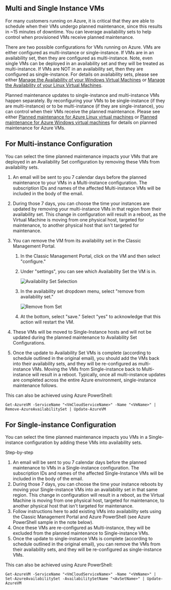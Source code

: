 

## Multi and Single Instance VMs
For many customers running on Azure, it is critical that they are able to schedule when their VMs undergo planned maintenance, since this results in ~15 minutes of downtime. You can leverage availability sets to help control when provisioned VMs receive planned maintenance.

There are two possible configurations for VMs running on Azure. VMs are either configured as multi-instance or single-instance. If VMs are in an availability set, then they are configured as multi-instance. Note, even single VMs can be deployed in an availability set and they will be treated as multi-instance. If VMs are NOT in an availability set, then they are configured as single-instance.  For details on availability sets, please see either [Manage the Availability of your Windows Virtual Machines](/documentation/articles/virtual-machines-windows-manage-availability/) or [Manage the Availability of your Linux Virtual Machines](/documentation/articles/virtual-machines-linux-manage-availability/).

Planned maintenance updates to single-instance and multi-instance VMs happen separately. By reconfiguring your VMs to be single-instance (if they are multi-instance) or to be multi-instance (if they are single-instance), you can control when their VMs receive the planned maintenance. Please see either [Planned maintenance for Azure Linux virtual machines](/documentation/articles/virtual-machines-linux-planned-maintenance/) or [Planned maintenance for Azure Windows virtual machines](/documentation/articles/virtual-machines-windows-planned-maintenance/) for details on planned maintenance for Azure VMs.

## For Multi-instance Configuration
You can select the time planned maintenance impacts your VMs that are deployed in an Availability Set configuration by removing these VMs from availability sets.

1. An email will be sent to you 7 calendar days before the planned maintenance to your VMs in a Multi-instance configuration. The subscription IDs and names of the affected Multi-instance VMs will be included in the body of the email.
2. During those 7 days, you can choose the time your instances are updated by removing your multi-instance VMs in that region from their availability set. This change in configuration will result in a reboot, as the Virtual Machine is moving from one physical host, targeted for maintenance, to another physical host that isn't targeted for maintenance. 
3. You can remove the VM from its availability set in the Classic Management Portal. 
   
   1. In the Classic Management Portal, click on the VM and then select "configure." 
   2. Under "settings", you can see which Availability Set the VM is in.
      
      ![Availability Set Selection](./media/virtual-machines-planned-maintenance-schedule/availabilitysetselection.png)
   3. In the availability set dropdown menu, select "remove from availability set."
      
      ![Remove from Set](./media/virtual-machines-planned-maintenance-schedule/availabilitysetselectionconfiguration.png)
   4. At the bottom, select "save." Select "yes" to acknowledge that this action will restart the VM.
4. These VMs will be moved to Single-Instance hosts and will not be updated during the planned maintenance to Availability Set Configurations.
5. Once the update to Availability Set VMs is complete (according to schedule outlined in the original email), you should add the VMs back into their availability sets, and they will be re-configured as multi-instance VMs. Moving the VMs from Single-instance back to Multi-instance will result in a reboot. Typically, once all multi-instance updates are completed across the entire Azure environment, single-instance maintenance follows.

This can also be achieved using Azure PowerShell:

```
Get-AzureVM -ServiceName "<VmCloudServiceName>" -Name "<VmName>" | Remove-AzureAvailabilitySet | Update-AzureVM
```

## For Single-instance Configuration
You can select the time planned maintenance impacts you VMs in a Single-instance configuration by adding these VMs into availability sets.

Step-by-step

1. An email will be sent to you 7 calendar days before the planned maintenance to VMs in a Single-instance configuration. The subscription IDs and names of the affected Single-Instance VMs will be included in the body of the email. 
2. During those 7 days, you can choose the time your instance reboots by moving your Single-instance VMs into an availability set in that same region. This change in configuration will result in a reboot, as the Virtual Machine is moving from one physical host, targeted for maintenance, to another physical host that isn't targeted for maintenance.
3. Follow instructions here to add existing VMs into availability sets using the Classic Management Portal and Azure PowerShell (see Azure PowerShell sample in the note below).
4. Once these VMs are re-configured as Multi-instance, they will be excluded from the planned maintenance to Single-instance VMs.
5. Once the update to single-instance VMs is complete (according to schedule outlined in the original email), you can remove the VMs from their availability sets, and they will be re-configured as single-instance VMs.

This can also be achieved using Azure PowerShell:

    Get-AzureVM -ServiceName "<VmCloudServiceName>" -Name "<VmName>" | Set-AzureAvailabilitySet -AvailabilitySetName "<AvSetName>" | Update-AzureVM

<!--Anchors-->



<!--Link references-->
[Virtual Machines Manage Availability]: /documentation/articles/virtual-machines-windows-classic-tutorial/
[Understand planned versus unplanned maintenance]: /documentation/articles/virtual-machines-manage-availability/#Understand-planned-versus-unplanned-maintenance
